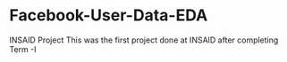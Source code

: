 # Facebook-User-Data-EDA
INSAID Project
This was the first project done at INSAID after completing Term -I
